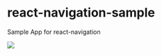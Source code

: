 # react-navigation-sample
Sample App for react-navigation

<img src="https://i.imgur.com/QIm3vqn.gif"/>
